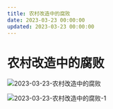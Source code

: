 ```yaml
---
title: 农村改造中的腐败
date: 2023-03-23 00:00:00
updated: 2023-03-23 00:00:00
---
```


# 农村改造中的腐败

![2023-03-23-农村改造中的腐败](assets/2023-03-23-农村改造中的腐败.jpeg)

![2023-03-23-农村改造中的腐败-1](assets/2023-03-23-农村改造中的腐败-1.jpeg)

